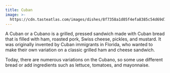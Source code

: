 ```yaml
---
title: Cuban
image: >-
  https://cdn.tasteatlas.com/images/dishes/8f7358a1d05f4efa8385c54d69d796c7.jpg?w=905&h=510
---
```


A Cuban or a Cubano is a grilled, pressed sandwich made with Cuban bread that is filled with ham, roasted pork, Swiss cheese, pickles, and mustard. It was originally invented by Cuban immigrants in Florida, who wanted to make their own variation on a classic grilled ham and cheese sandwich.

Today, there are numerous variations on the Cubano, so some use different bread or add ingredients such as lettuce, tomatoes, and mayonnaise.